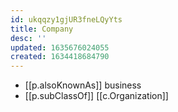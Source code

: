 ```yaml
---
id: ukqqzy1gjUR3fneLQyYts
title: Company
desc: ''
updated: 1635676024055
created: 1634418684790
---
```


- [[p.alsoKnownAs]] business
- [[p.subClassOf]] [[c.Organization]]
